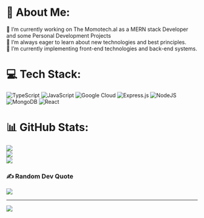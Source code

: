 # 💫 About Me:
🔭 I’m currently working on The Momotech.al as a MERN stack Developer and some Personal Development Projects<br>🤝 I’m always eager to learn about new technologies and best principles.<br>🌱 I’m currently implementing front-end technologies and back-end systems.<br>


# 💻 Tech Stack:
![TypeScript](https://img.shields.io/badge/typescript-%23007ACC.svg?style=flat&logo=typescript&logoColor=white) ![JavaScript](https://img.shields.io/badge/javascript-%23323330.svg?style=flat&logo=javascript&logoColor=%23F7DF1E) ![Google Cloud](https://img.shields.io/badge/GoogleCloud-%234285F4.svg?style=flat&logo=google-cloud&logoColor=white) ![Express.js](https://img.shields.io/badge/express.js-%23404d59.svg?style=flat&logo=express&logoColor=%2361DAFB) ![NodeJS](https://img.shields.io/badge/node.js-6DA55F?style=flat&logo=node.js&logoColor=white) ![MongoDB](https://img.shields.io/badge/MongoDB-%234ea94b.svg?style=flat&logo=mongodb&logoColor=white) ![React](https://img.shields.io/badge/react-%2320232a.svg?style=flat&logo=react&logoColor=%2361DAFB)
# 📊 GitHub Stats:
![](https://github-readme-stats.vercel.app/api?username=xhoiKabashi&theme=dark&hide_border=true&include_all_commits=true&count_private=true)<br/>
![](https://github-readme-streak-stats.herokuapp.com/?user=xhoiKabashi&theme=dark&hide_border=true)<br/>
![](https://github-readme-stats.vercel.app/api/top-langs/?username=xhoiKabashi&theme=dark&hide_border=true&include_all_commits=true&count_private=true&layout=compact)

### ✍️ Random Dev Quote
![](https://quotes-github-readme.vercel.app/api?type=horizontal&theme=dark)

---
[![](https://visitcount.itsvg.in/api?id=xhoiKabashi&icon=5&color=12)](https://visitcount.itsvg.in)

<!-- Proudly created with GPRM ( https://gprm.itsvg.in ) -->
